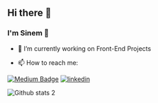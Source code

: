 ## Hi there 👋
### I'm Sinem 🥳


- 🔭 I’m currently working on Front-End Projects

- 📫 How to reach me: 


[![Medium Badge](https://img.shields.io/badge/-Medium-757575?style=flat-quare&labelColor=757575&logo=Medium&logoColor=white&link=link)](https://medium.com/@sinemagar) 
[![linkedin](https://img.shields.io/badge/Linkedin-000000?style=for-the-badge&logo=Linkedin&logoColor=white)](https://www.linkedin.com/in/sinemagar/)

![Github stats 2](https://github-readme-stats.vercel.app/api?username=sinemagar&show_icons=true&theme=radical)



